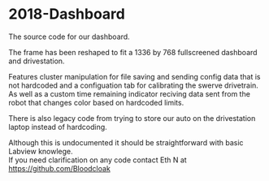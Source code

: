 # 2018-Dashboard
The source code for our dashboard.

The frame has been reshaped to fit a 1336 by 768 fullscreened dashboard and drivestation.

Features cluster manipulation for file saving and sending config data that is not hardcoded and a configuation tab for calibrating the swerve drivetrain.
As well as a custom time remaining indicator reciving data sent from the robot that changes color based on hardcoded limits.

There is also legacy code from trying to store our auto on the drivestation laptop instead of hardcoding.

Although this is undocumented it should be straightforward with basic Labview knowlege.  
If you need clarification on any code contact Eth N at https://github.com/Bloodcloak
